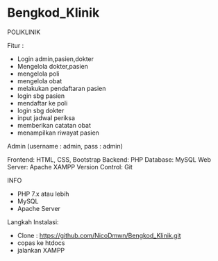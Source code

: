 # Bengkod_Klinik
POLIKLINIK

Fitur : 
- Login admin,pasien,dokter
- Mengelola dokter,pasien
- mengelola poli
- mengelola obat
- melakukan pendaftaran pasien
- login sbg pasien
- mendaftar ke poli
- login sbg dokter
- input jadwal periksa
- memberikan catatan obat
- menampilkan riwayat pasien

Admin (username : admin, pass : admin)


Frontend: HTML, CSS, Bootstrap
Backend: PHP
Database: MySQL
Web Server: Apache XAMPP
Version Control: Git

INFO
- PHP 7.x atau lebih
- MySQL
- Apache Server

Langkah Instalasi:
- Clone : https://github.com/NicoDmwn/Bengkod_Klinik.git
- copas ke htdocs
- jalankan XAMPP
